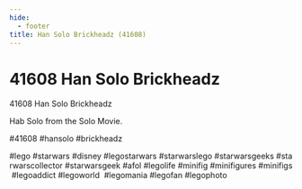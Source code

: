 ```yaml
---
hide:
  - footer
title: Han Solo Brickheadz (41608)
---
```


# 41608 Han Solo Brickheadz

41608 Han Solo Brickheadz

Hab Solo from the Solo Movie.

#41608 #hansolo #brickheadz

#lego #starwars #disney #legostarwars #starwarslego #starwarsgeeks #starwarscollector #starwarsgeek #afol #legolife #minifig #minifigures #minifigs #legoaddict #legoworld  #legomania #legofan #legophoto 

